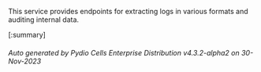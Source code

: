 






This service provides endpoints for extracting logs in various formats and auditing internal data.

[:summary]

###### Auto generated by Pydio Cells Enterprise Distribution v4.3.2-alpha2 on 30-Nov-2023
